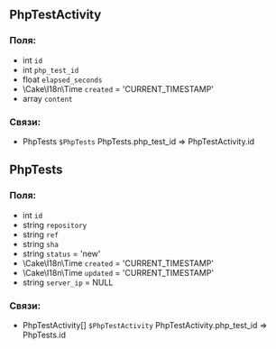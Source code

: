 ## PhpTestActivity
### Поля:
* int `id`
* int `php_test_id`
* float `elapsed_seconds`
* \Cake\I18n\Time `created` = 'CURRENT_TIMESTAMP'
* array `content`
### Связи:
* PhpTests `$PhpTests` PhpTests.php_test_id => PhpTestActivity.id

## PhpTests
### Поля:
* int `id`
* string `repository`
* string `ref`
* string `sha`
* string `status` = 'new'
* \Cake\I18n\Time `created` = 'CURRENT_TIMESTAMP'
* \Cake\I18n\Time `updated` = 'CURRENT_TIMESTAMP'
* string `server_ip` = NULL
### Связи:
* PhpTestActivity[] `$PhpTestActivity` PhpTestActivity.php_test_id => PhpTests.id

